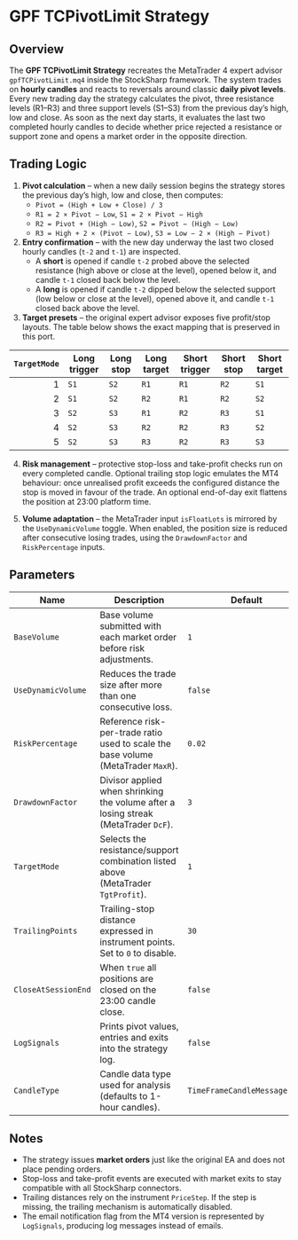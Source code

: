 # GPF TCPivotLimit Strategy

## Overview

The **GPF TCPivotLimit Strategy** recreates the MetaTrader 4 expert advisor `gpfTCPivotLimit.mq4` inside the StockSharp framework. The system trades on **hourly candles** and reacts to reversals around classic **daily pivot levels**. Every new trading day the strategy calculates the pivot, three resistance levels (R1–R3) and three support levels (S1–S3) from the previous day’s high, low and close. As soon as the next day starts, it evaluates the last two completed hourly candles to decide whether price rejected a resistance or support zone and opens a market order in the opposite direction.

## Trading Logic

1. **Pivot calculation** – when a new daily session begins the strategy stores the previous day’s high, low and close, then computes:
   - `Pivot = (High + Low + Close) / 3`
   - `R1 = 2 × Pivot − Low`, `S1 = 2 × Pivot − High`
   - `R2 = Pivot + (High − Low)`, `S2 = Pivot − (High − Low)`
   - `R3 = High + 2 × (Pivot − Low)`, `S3 = Low − 2 × (High − Pivot)`
2. **Entry confirmation** – with the new day underway the last two closed hourly candles (`t-2` and `t-1`) are inspected.
   - A **short** is opened if candle `t-2` probed above the selected resistance (high above or close at the level), opened below it, and candle `t-1` closed back below the level.
   - A **long** is opened if candle `t-2` dipped below the selected support (low below or close at the level), opened above it, and candle `t-1` closed back above the level.
3. **Target presets** – the original expert advisor exposes five profit/stop layouts. The table below shows the exact mapping that is preserved in this port.

| `TargetMode` | Long trigger | Long stop | Long target | Short trigger | Short stop | Short target |
|-------------:|--------------|-----------|-------------|---------------|------------|--------------|
| 1 | `S1` | `S2` | `R1` | `R1` | `R2` | `S1` |
| 2 | `S1` | `S2` | `R2` | `R1` | `R2` | `S2` |
| 3 | `S2` | `S3` | `R1` | `R2` | `R3` | `S1` |
| 4 | `S2` | `S3` | `R2` | `R2` | `R3` | `S2` |
| 5 | `S2` | `S3` | `R3` | `R2` | `R3` | `S3` |

4. **Risk management** – protective stop-loss and take-profit checks run on every completed candle. Optional trailing stop logic emulates the MT4 behaviour: once unrealised profit exceeds the configured distance the stop is moved in favour of the trade. An optional end-of-day exit flattens the position at 23:00 platform time.

5. **Volume adaptation** – the MetaTrader input `isFloatLots` is mirrored by the `UseDynamicVolume` toggle. When enabled, the position size is reduced after consecutive losing trades, using the `DrawdownFactor` and `RiskPercentage` inputs.

## Parameters

| Name | Description | Default |
|------|-------------|---------|
| `BaseVolume` | Base volume submitted with each market order before risk adjustments. | `1` |
| `UseDynamicVolume` | Reduces the trade size after more than one consecutive loss. | `false` |
| `RiskPercentage` | Reference risk-per-trade ratio used to scale the base volume (MetaTrader `MaxR`). | `0.02` |
| `DrawdownFactor` | Divisor applied when shrinking the volume after a losing streak (MetaTrader `DcF`). | `3` |
| `TargetMode` | Selects the resistance/support combination listed above (MetaTrader `TgtProfit`). | `1` |
| `TrailingPoints` | Trailing-stop distance expressed in instrument points. Set to `0` to disable. | `30` |
| `CloseAtSessionEnd` | When `true` all positions are closed on the 23:00 candle close. | `false` |
| `LogSignals` | Prints pivot values, entries and exits into the strategy log. | `false` |
| `CandleType` | Candle data type used for analysis (defaults to 1-hour candles). | `TimeFrameCandleMessage(1h)` |

## Notes

- The strategy issues **market orders** just like the original EA and does not place pending orders.
- Stop-loss and take-profit events are executed with market exits to stay compatible with all StockSharp connectors.
- Trailing distances rely on the instrument `PriceStep`. If the step is missing, the trailing mechanism is automatically disabled.
- The email notification flag from the MT4 version is represented by `LogSignals`, producing log messages instead of emails.
